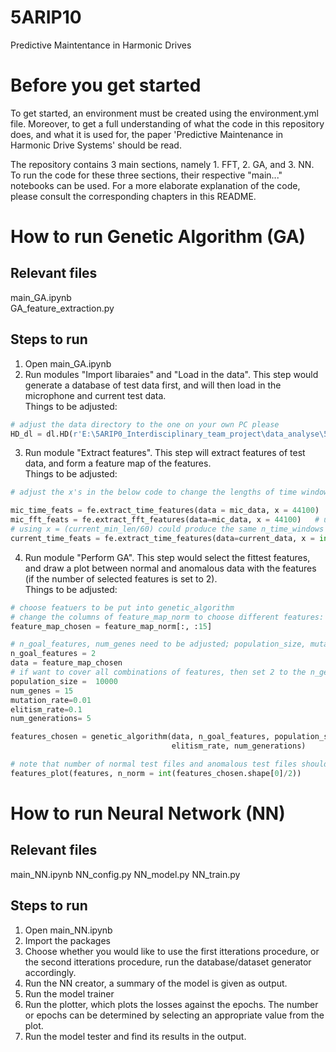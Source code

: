 # 5ARIP10
Predictive Maintentance in Harmonic Drives

# Before you get started
To get started, an environment must be created using the environment.yml file. Moreover, to get a full understanding of what the code in this repository does, and what it is used for, the paper 'Predictive Maintenance in Harmonic Drive Systems' should be read.

The repository contains 3 main sections, namely 1. FFT, 2. GA, and 3. NN. To run the code for these three sections, their respective "main..." notebooks can be used. For a more elaborate explanation of the code, please consult the corresponding chapters in this README.


# How to run Genetic Algorithm (GA)

## Relevant files
main_GA.ipynb  
GA_feature_extraction.py

## Steps to run
1. Open main_GA.ipynb  
2. Run modules "Import libaraies" and "Load in the data". This step would generate a database of test data first, and will then load in the microphone and current test data.  
Things to be adjusted: 
```python
# adjust the data directory to the one on your own PC please
HD_dl = dl.HD(r'E:\5ARIP0_Interdisciplinary_team_project\data_analyse\5ARIP10\HD_Model_NEW\HD_data')
```
3. Run module "Extract features". This step will extract features of test data, and form a feature map of the features.  
Things to be adjusted:
```python
# adjust the x's in the below code to change the lengths of time windows during feature extraction

mic_time_feats = fe.extract_time_features(data = mic_data, x = 44100)   # use fs as x
mic_fft_feats = fe.extract_fft_features(data=mic_data, x = 44100)   # use fs as x
# using x = (current_min_len/60) could produce the same n_time_windows as mic data
current_time_feats = fe.extract_time_features(data=current_data, x = int(current_min_len/60))
```
4. Run module "Perform GA". This step would select the fittest features, and draw a plot between normal and anomalous data with the features (if the number of selected features is set to 2).  
Things to be adjusted:
```python
# choose featuers to be put into genetic_algorithm 
# change the columns of feature_map_norm to choose different features: [:15]->Mic(time); [15:20]->Mic(freq); [20:]->Cur(time)
feature_map_chosen = feature_map_norm[:, :15]

# n_goal_features, num_genes need to be adjusted; population_size, mutation_rate, elitism_rate, num_generations could be tuned. After trials, population_size should increase with num_genes increasing, while other parameters are less likely to be tuned
n_goal_features = 2
data = feature_map_chosen
# if want to cover all combinations of features, then set 2 to the n_genes th, note that the running tiem would be very long 
population_size =  10000  
num_genes = 15  
mutation_rate=0.01
elitism_rate=0.1
num_generations= 5

features_chosen = genetic_algorithm(data, n_goal_features, population_size, num_genes, calculate_fitness, mutation_rate, 
                                    elitism_rate, num_generations)
```

```python
# note that number of normal test files and anomalous test files should be the same to run this line. Or, adjust n_norm and run.
features_plot(features, n_norm = int(features_chosen.shape[0]/2))
```

# How to run Neural Network (NN)

## Relevant files
main_NN.ipynb
NN_config.py
NN_model.py
NN_train.py

## Steps to run
1. Open main_NN.ipynb
2. Import the packages
3. Choose whether you would like to use the first itterations procedure, or the second itterations procedure, run the database/dataset generator accordingly.
4. Run the NN creator, a summary of the model is given as output.
5. Run the model trainer
6. Run the plotter, which plots the losses against the epochs. The number or epochs can be determined by selecting an appropriate value from the plot. 
7. Run the model tester and find its results in the output.